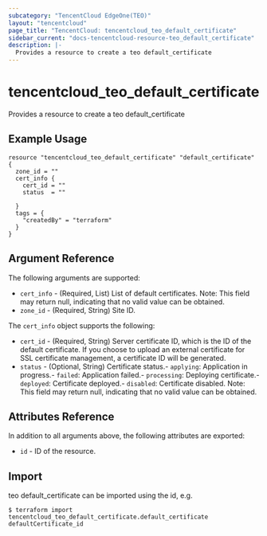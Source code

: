 ```yaml
---
subcategory: "TencentCloud EdgeOne(TEO)"
layout: "tencentcloud"
page_title: "TencentCloud: tencentcloud_teo_default_certificate"
sidebar_current: "docs-tencentcloud-resource-teo_default_certificate"
description: |-
  Provides a resource to create a teo default_certificate
---
```


# tencentcloud_teo_default_certificate

Provides a resource to create a teo default_certificate

## Example Usage

```hcl
resource "tencentcloud_teo_default_certificate" "default_certificate" {
  zone_id = ""
  cert_info {
    cert_id = ""
    status  = ""

  }
  tags = {
    "createdBy" = "terraform"
  }
}
```

## Argument Reference

The following arguments are supported:

* `cert_info` - (Required, List) List of default certificates. Note: This field may return null, indicating that no valid value can be obtained.
* `zone_id` - (Required, String) Site ID.

The `cert_info` object supports the following:

* `cert_id` - (Required, String) Server certificate ID, which is the ID of the default certificate. If you choose to upload an external certificate for SSL certificate management, a certificate ID will be generated.
* `status` - (Optional, String) Certificate status.- `applying`: Application in progress.- `failed`: Application failed.- `processing`: Deploying certificate.- `deployed`: Certificate deployed.- `disabled`: Certificate disabled. Note: This field may return null, indicating that no valid value can be obtained.

## Attributes Reference

In addition to all arguments above, the following attributes are exported:

* `id` - ID of the resource.



## Import

teo default_certificate can be imported using the id, e.g.
```
$ terraform import tencentcloud_teo_default_certificate.default_certificate defaultCertificate_id
```

